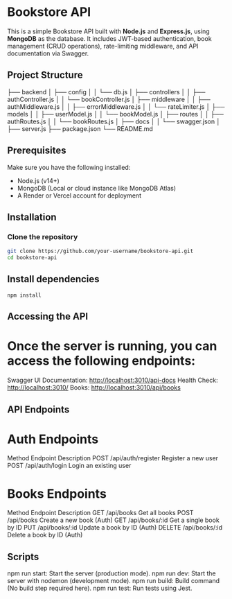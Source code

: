 # Bookstore API

This is a simple Bookstore API built with **Node.js** and **Express.js**, using **MongoDB** as the database. It includes JWT-based authentication, book management (CRUD operations), rate-limiting middleware, and API documentation via Swagger.

## Project Structure

├── backend
│   ├── config
│   │   └── db.js
│   ├── controllers
│   │   ├── authController.js
│   │   └── bookController.js
│   ├── middleware
│   │   ├── authMiddleware.js
│   │   ├── errorMiddleware.js
│   │   └── rateLimiter.js
│   ├── models
│   │   ├── userModel.js
│   │   └── bookModel.js
│   ├── routes
│   │   ├── authRoutes.js
│   │   └── bookRoutes.js
│   ├── docs
│   │   └── swagger.json
│   ├── server.js
├── package.json
└── README.md


## Prerequisites

Make sure you have the following installed:
- Node.js (v14+)
- MongoDB (Local or cloud instance like MongoDB Atlas)
- A Render or Vercel account for deployment

## Installation

### Clone the repository

```bash
git clone https://github.com/your-username/bookstore-api.git
cd bookstore-api
```

## Install dependencies

```npm install ```

## Accessing the API
# Once the server is running, you can access the following endpoints:

Swagger UI Documentation: [http://localhost:3010/api-docs](https://bookstore-app-xo92.onrender.com/api-docs/)
Health Check: [http://localhost:3010/](https://bookstore-app-xo92.onrender.com/)
Books: [http://localhost:3010/api/books](https://bookstore-app-xo92.onrender.com/api/books)

## API Endpoints
# Auth Endpoints
Method	Endpoint	Description
POST	/api/auth/register	Register a new user
POST	/api/auth/login	Login an existing user

# Books Endpoints
Method	Endpoint	Description
GET	/api/books	Get all books
POST	/api/books	Create a new book (Auth)
GET	/api/books/:id	Get a single book by ID
PUT	/api/books/:id	Update a book by ID (Auth)
DELETE	/api/books/:id	Delete a book by ID (Auth)

## Scripts
npm run start: Start the server (production mode).
npm run dev: Start the server with nodemon (development mode).
npm run build: Build command (No build step required here).
npm run test: Run tests using Jest.
